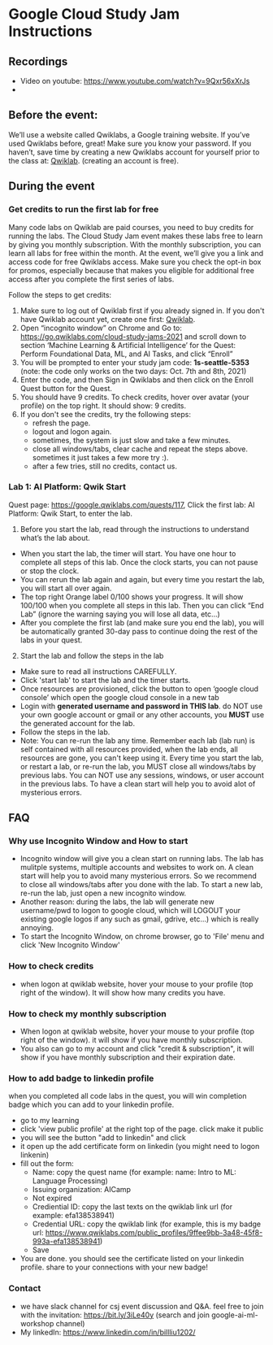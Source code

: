 # Google Cloud Study Jam Instructions
## Recordings
* Video on youtube: https://www.youtube.com/watch?v=9Qxr56xXrJs
* 
## Before the event:
We’ll use a website called Qwiklabs, a Google training website. If you’ve used Qwiklabs before, great! Make sure you know your password. If you haven’t, save time by creating a new Qwiklabs account for yourself prior to the class at: [Qwiklab](https://google.qwiklabs.com/users/sign_up). (creating an account is free). 

## During the event
### Get credits to run the first lab for free
Many code labs on Qwiklab are paid courses, you need to buy credits for running the labs. The Cloud Study Jam event makes these labs free to learn by giving you monthly subscription. With the monthly subscription, you can learn all labs for free within the month.
At the event, we’ll give you a link and access code for free Qwiklabs access. Make sure you check the opt-in box for promos, especially because that makes you eligible for additional free access after you complete the first series of labs.

Follow the steps to get credits:
1. Make sure to log out of Qwiklab first if you already signed in. If you don't have Qwiklab account yet, create one first: [Qwiklab](https://google.qwiklabs.com/users/sign_up).  
2. Open “incognito window” on Chrome and Go to: https://go.qwiklabs.com/cloud-study-jams-2021 and scroll down to section ‘Machine Learning & Artificial Intelligence’  for the Quest: Perform Foundational Data, ML, and AI Tasks, and click “Enroll”
3.  You will be prompted to enter your study jam code:
          **1s-seattle-5353**
          (note: the code only works on the two days: Oct. 7th and 8th, 2021)
4. Enter the code, and then Sign in Qwiklabs and then click on the Enroll Quest button for the Quest. 
5. You should have 9 credits.  To check credits, hover over avatar (your profile) on the top right. It should show: 9 credits.
6. If you don't see the credits, try the following steps: 
   * refresh the page. 
   * logout and logon again. 
   * sometimes, the system is just slow and take a few minutes. 
   * close all windows/tabs, clear cache and repeat the steps above. sometimes it just takes a few more try :). 
   * after a few tries, still no credits, contact us.


### Lab 1: AI Platform: Qwik Start
Quest page: https://google.qwiklabs.com/quests/117, 
Click the first lab:  AI Platform: Qwik Start, to enter the lab.
1. Before you start the lab, read through the instructions to understand what’s the lab about.
* When you start the lab, the timer will start. You have one hour to complete all steps of this lab.  Once the clock starts, you can not pause or stop the clock.
* You can rerun the lab again and again, but every time you restart the lab, you will start all over again.
* The top right Orange label 0/100 shows your progress. It will show 100/100 when you complete all steps in this lab. Then you can click “End Lab” (ignore the warning saying you will lose all data, etc...)
* After you complete the first lab (and make sure you end the lab), you will be automatically granted 30-day pass to continue doing the rest of the labs in your quest.
 
2. Start the lab and follow the steps in the lab
* Make sure to read all instructions CAREFULLY.
* Click 'start lab' to start the lab and the timer starts.
* Once resources are provisioned, click the button to open ‘google cloud console’ which open the google cloud console in a new tab
* Login with **generated username and password in THIS lab**. do NOT use your own google account or gmail or any other accounts, you **MUST** use the generated account for the lab.
* Follow the steps in the lab.
* Note: You can re-run the lab any time. Remember each lab (lab run) is self contained with all resources provided, when the lab ends, all resources are gone, you can't keep using it. Every time you start the lab, or restart a lab, or re-run the lab, you MUST close all windows/tabs by previous labs. You can NOT use any sessions, windows, or user account in the previous labs. To have a clean start will help you to avoid alot of mysterious errors.

## FAQ
### Why use Incognito Window and How to start
* Incognito window will give you a clean start on running labs. The lab has mulitple systems, multiple accounts and websites to work on. A clean start will help you to avoid many mysterious errors. So we recommend to close all windows/tabs after you done with the lab. To start a new lab, re-run the lab, just open a new incognito window. 
* Another reason: during the labs, the lab will generate new username/pwd to logon to google cloud, which will LOGOUT your existing google logos if any such as gmail, gdrive, etc...) which is really annoying.
* To start the Incognito Window, on chrome browser, go to 'File' menu and click 'New Incognito Window'

### How to check credits
* when logon at qwiklab website, hover your mouse to your profile (top right of the window). It will show how many credits you have.

### How to check my monthly subscription
* When logon at qwiklab website, hover your mouse to your profile (top right of the window). it will show if you have monthly subscription.
* You also can go to my account and click "credit & subscription", it will show if you have monthly subscription and their expiration date.

### How to add badge to linkedin profile
when you completed all code labs in the quest, you will win completion badge which you can add to your linkedin profile.
* go to my learning
* click 'view public profile' at the right top of the page. click make it public
* you will see the button "add to linkedin" and click 
* it open up the add certificate form on linkedin (you might need to logon linkenin)
* fill out the form:
  - Name: copy the quest name (for example: name:  Intro to ML: Language Processing)
  - Issuing organization: AICamp
  - Not expired
  - Crediential ID: copy the last texts on the qwiklab link url (for example: efa138538941)
  - Credential URL: copy the qwiklab link  (for example, this is my badge url: https://www.qwiklabs.com/public_profiles/9ffee9bb-3a48-45f8-993a-efa138538941) 
  - Save
* You are done. you should see the certificate listed on your linkedin profile. share to your connections with your new badge!

### Contact
* we have slack channel for csj event discussion and Q&A. feel free to join with the invitation: https://bit.ly/3iLe40y  (search and join google-ai-ml-workshop channel)
* My linkedIn: https://www.linkedin.com/in/billliu1202/



